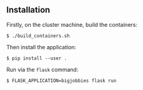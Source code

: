 ## Installation

Firstly, on the cluster machine, build the containers:

```console
$ ./build_containers.sh
```

Then install the application:

```console
$ pip install --user .
```

Run via the ``flask`` command:

```console
$ FLASK_APPLICATION=bigjobbies flask run
```
